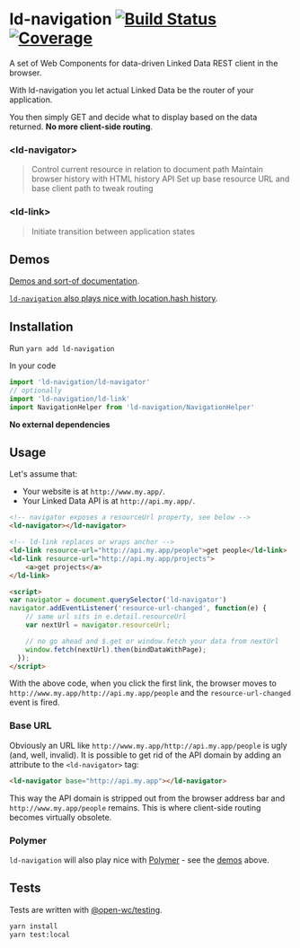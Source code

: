 # ld-navigation [![Build Status](https://travis-ci.org/tpluscode/ld-navigation.svg?branch=master)](https://travis-ci.org/tpluscode/ld-navigation) [![Coverage](https://img.shields.io/codecov/c/github/tpluscide/ld-navigation.png)](https://codecov.io/gh/tpluscode/ld-navigation)

A set of Web Components for data-driven Linked Data REST client in the browser.

With ld-navigation you let actual Linked Data be the router of your application.

You then simply GET and decide what to display based on the data returned.
**No more client-side routing**.

### &lt;ld-navigator&gt;
> Control current resource in relation to document path
> Maintain browser history with HTML history API
> Set up base resource URL and base client path to tweak routing

### &lt;ld-link&gt;
> Initiate transition between application states

## Demos

[Demos and sort-of documentation](http://t-code.pl/ld-navigation/demo/).

[`ld-navigation` also plays nice with location.hash history](http://t-code.pl/ld-navigation/?useHash).

## Installation

Run `yarn add ld-navigation`

In your code

```js
import 'ld-navigation/ld-navigator'
// optionally
import 'ld-navigation/ld-link'
import NavigationHelper from 'ld-navigation/NavigationHelper'
```

**No external dependencies**

## Usage

Let's assume that:
* Your website is at `http://www.my.app/`.
* Your Linked Data API is at `http://api.my.app/`.

``` html
<!-- navigator exposes a resourceUrl property, see below -->
<ld-navigator></ld-navigator>

<!-- ld-link replaces or wraps anchor -->
<ld-link resource-url="http://api.my.app/people">get people</ld-link>
<ld-link resource-url="http://api.my.app/projects">
    <a>get projects</a>
</ld-link>

<script>
var navigator = document.querySelector('ld-navigator')
navigator.addEventListener('resource-url-changed', function(e) {
    // same url sits in e.detail.resourceUrl
    var nextUrl = navigator.resourceUrl;

    // no go ahead and $.get or window.fetch your data from nextUrl
    window.fetch(nextUrl).then(bindDataWithPage);
  });
</script>
```
With the above code, when you click the first link, the browser moves to `http://www.my.app/http://api.my.app/people` and the
`resource-url-changed` event is fired.

### Base URL

Obviously an URL like `http://www.my.app/http://api.my.app/people` is ugly (and, well, invalid). It is possible to get rid of the API domain
by adding an attribute to the `<ld-navigator>` tag:

``` html
<ld-navigator base="http://api.my.app"></ld-navigator>
```

This way the API domain is stripped out from the browser address bar and `http://www.my.app/people` remains. This is where client-side
routing becomes virtually obsolete.

### Polymer

`ld-navigation` will also play nice with [Polymer](/Polymer/polymer/) - see the [demos](#demo) above.

## Tests

Tests are written with [@open-wc/testing](http://open-wc.org).

``` bash
yarn install
yarn test:local
```
